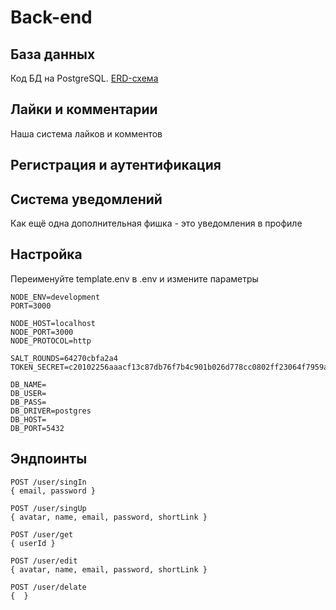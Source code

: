 # Back-end

## База данных

Код БД на PostgreSQL. [ERD-схема](./docs/database.png)

## Лайки и комментарии

Наша система лайков и комментов

## Регистрация и аутентификация

## Система уведомлений

Как ещё одна дополнительная фишка - это уведомления в профиле

## Настройка

Переименуйте template.env в .env
и измените параметры

```
NODE_ENV=development
PORT=3000

NODE_HOST=localhost
NODE_PORT=3000
NODE_PROTOCOL=http

SALT_ROUNDS=64270cbfa2a4
TOKEN_SECRET=c20102256aaacf13c87db76f7b4c901b026d778cc0802ff23064f7959a603c8b

DB_NAME=
DB_USER=
DB_PASS=
DB_DRIVER=postgres
DB_HOST=
DB_PORT=5432
```

## Эндпоинты

```
POST /user/singIn
{ email, password }

POST /user/singUp
{ avatar, name, email, password, shortLink }

POST /user/get
{ userId }

POST /user/edit
{ avatar, name, email, password, shortLink }

POST /user/delate
{  }
```
